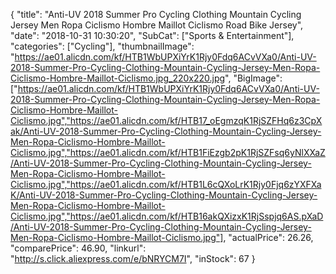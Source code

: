 {
	"title": "Anti-UV 2018 Summer Pro Cycling Clothing Mountain Cycling Jersey Men Ropa Ciclismo Hombre Maillot Ciclismo Road Bike Jersey",
	"date": "2018-10-31 10:30:20",
	"SubCat": ["Sports & Entertainment"],
	"categories": ["Cycling"],
	"thumbnailImage": "https://ae01.alicdn.com/kf/HTB1WbUPXiYrK1Rjy0Fdq6ACvVXa0/Anti-UV-2018-Summer-Pro-Cycling-Clothing-Mountain-Cycling-Jersey-Men-Ropa-Ciclismo-Hombre-Maillot-Ciclismo.jpg_220x220.jpg",
	"BigImage": ["https://ae01.alicdn.com/kf/HTB1WbUPXiYrK1Rjy0Fdq6ACvVXa0/Anti-UV-2018-Summer-Pro-Cycling-Clothing-Mountain-Cycling-Jersey-Men-Ropa-Ciclismo-Hombre-Maillot-Ciclismo.jpg","https://ae01.alicdn.com/kf/HTB17_oEgmzqK1RjSZFHq6z3CpXak/Anti-UV-2018-Summer-Pro-Cycling-Clothing-Mountain-Cycling-Jersey-Men-Ropa-Ciclismo-Hombre-Maillot-Ciclismo.jpg","https://ae01.alicdn.com/kf/HTB1FiEzgb2pK1RjSZFsq6yNlXXaZ/Anti-UV-2018-Summer-Pro-Cycling-Clothing-Mountain-Cycling-Jersey-Men-Ropa-Ciclismo-Hombre-Maillot-Ciclismo.jpg","https://ae01.alicdn.com/kf/HTB1L6cQXoLrK1Rjy0Fjq6zYXFXaK/Anti-UV-2018-Summer-Pro-Cycling-Clothing-Mountain-Cycling-Jersey-Men-Ropa-Ciclismo-Hombre-Maillot-Ciclismo.jpg","https://ae01.alicdn.com/kf/HTB16akQXizxK1RjSspjq6AS.pXaD/Anti-UV-2018-Summer-Pro-Cycling-Clothing-Mountain-Cycling-Jersey-Men-Ropa-Ciclismo-Hombre-Maillot-Ciclismo.jpg"],
	"actualPrice": 26.26,
	"comparePrice": 46.90,
	"linkurl": "http://s.click.aliexpress.com/e/bNRYCM7I",
	"inStock": 67
}
